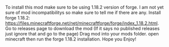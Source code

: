 To install this mod make sure to be using 1.18.2 version of forge.
I am not yet sure of mod incompatibilitys so make sure to tell me if there are any.
Install forge 1.18.2: https://files.minecraftforge.net/net/minecraftforge/forge/index_1.18.2.html.
Go to releases page to download the mod (If it says no published releases just ignore that and go to the page)
Drag mod into your mods folder.
open minecraft then run the forge 1.18.2 installation.
Hope you Enjoy!
